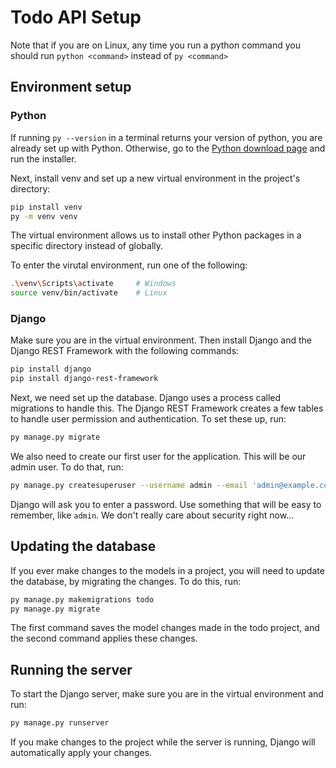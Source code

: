 # Todo API Setup

Note that if you are on Linux, any time you run a python command you should run `python <command>` instead of `py <command>`

## Environment setup

### Python

If running `py --version` in a terminal returns your version of python, you are already set up with Python. Otherwise, go to the [Python download page](https://www.python.org/downloads/) and run the installer.

Next, install venv and set up a new virtual environment in the project's directory:

```sh
pip install venv
py -m venv venv
```

The virtual environment allows us to install other Python packages in a specific directory instead of globally.

To enter the virutal environment, run one of the following:

```sh
.\venv\Scripts\activate     # Windows
source venv/bin/activate    # Linux
```

### Django

Make sure you are in the virtual environment. Then install Django and the Django REST Framework with the following commands:

```sh
pip install django
pip install django-rest-framework
```

Next, we need set up the database. Django uses a process called migrations to handle this. The Django REST Framework creates a few tables to handle user permission and authentication. To set these up, run:

```sh
py manage.py migrate
```

We also need to create our first user for the application. This will be our admin user. To do that, run:

```sh
py manage.py createsuperuser --username admin --email 'admin@example.com'
```

Django will ask you to enter a password. Use something that will be easy to remember, like `admin`. We don't really care about security right now...

## Updating the database

If you ever make changes to the models in a project, you will need to update the database, by migrating the changes. To do this, run:

```sh
py manage.py makemigrations todo
py manage.py migrate
```

The first command saves the model changes made in the todo project, and the second command applies these changes.

## Running the server

To start the Django server, make sure you are in the virtual environment and run:

```sh
py manage.py runserver
```

If you make changes to the project while the server is running, Django will automatically apply your changes.